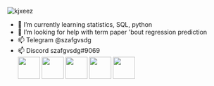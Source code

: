 ![kjxeez](https://user-images.githubusercontent.com/82978703/230666629-6a09f15d-b55a-4d79-976d-e3755cd42108.gif)

- 🌱 I’m currently learning statistics, SQL, python
- 🤔 I’m looking for help with term paper 'bout regression prediction
- 📫 Telegram @szafgvsdg 
- 📫 Discord szafgvsdg#9069  
<img src="https://user-images.githubusercontent.com/82978703/230669363-783f16ba-208e-4f41-8f96-7c7e59681460.png" width="50"/> <img src="https://user-images.githubusercontent.com/82978703/230669475-ced2d855-1359-42dd-bccb-92c02144a8d4.png" width="50"/> <img src="https://user-images.githubusercontent.com/82978703/230669552-b0bcf537-ec57-4cf8-8bde-be95ade33ae5.png" width="50"/> <img src="https://user-images.githubusercontent.com/82978703/230670714-163563e0-5ed2-4133-9e6e-5d23911f449c.png" width="50"/> <img src="https://user-images.githubusercontent.com/82978703/230671237-3e0b2eb4-3a8f-48c0-959f-b863adb08f7d.png" width="50"/>
